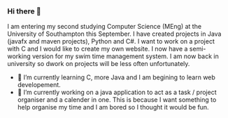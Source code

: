 ### Hi there 👋

I am entering my second studying Computer Science (MEng) at the University of Southampton this September.
I have created projects in Java (javafx and maven projects), Python and C#.
I want to work on a project with C and I would like to create my own website.
I now have a semi-working version for my swim time management system.
I am now back in university so dwork on projects will be less often unfortunately.
- 🌱 I’m currently learning C, more Java and I am begining to learn web developement.
- 🔭 I’m currently working on a java application to act as a task / project organiser and a calender in one. This is because I want something to help organise my time and I am bored so I thought it would be fun.

<!--
**hurstie16s/hurstie16s** is a ✨ _special_ ✨ repository because its `README.md` (this file) appears on your GitHub profile.

Here are some ideas to get you started:

- 🔭 I’m currently working on ...
- 🌱 I’m currently learning C
- 👯 I’m looking to collaborate on ...
- 🤔 I’m looking for help with ...
- 💬 Ask me about ...
- 📫 How to reach me: ...
- 😄 Pronouns: ...
- ⚡ Fun fact: ...
-->
